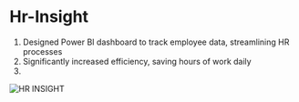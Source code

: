 # Hr-Insight
1) Designed Power BI dashboard to track employee data, streamlining HR processes
2) Significantly increased efficiency, saving hours of work daily
3) 
![HR  INSIGHT](https://github.com/ViralShah20/Hr-Insight/assets/105285196/d9c36ea1-ffaf-4b77-8468-836bf12ec7ff)
